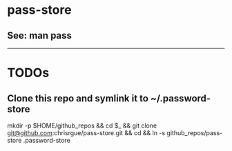# pass-store

## See: man pass

--------------------------------------------------------------


# TODOs

## Clone this repo and symlink it to ~/.password-store
mkdir -p $HOME/github_repos && cd $_ && git clone git@github.com:chrisrgue/pass-store.git && cd && ln -s github_repos/pass-store .password-store

